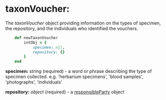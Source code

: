 # taxonVoucher:

The *taxonVoucher* object providing information on the types of specimen, the repository, and the individuals who identified the vouchers.

````ruby
    def newTaxonVoucher
        intObj = {
            specimen: nil,
            repository: {}
        }
    end
````

__specimen:__ *string* (required) - a word or phrase describing the type of specimen collected.  e.g. 'herbarium specimens', 'blood samples', 'photographs', 'individuals'

__repository:__ *object* (required) - a [responsibleParty](../mdtranslator/responsibleParty.md) object
